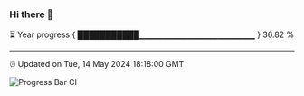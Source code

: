 ### Hi there 👋

⏳ Year progress { ███████████▁▁▁▁▁▁▁▁▁▁▁▁▁▁▁▁▁▁▁ } 36.82 %

---

⏰ Updated on Tue, 14 May 2024 18:18:00 GMT

![Progress Bar CI](https://github.com/liununu/liununu/workflows/Progress%20Bar%20CI/badge.svg)
